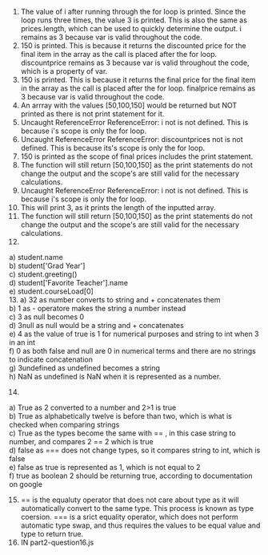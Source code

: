 1. The value of i after running through the for loop is printed. Since the loop runs three times, the value 3 is printed. This is also the same as prices.length, which can be used to quickly determine the output. i remains as 3 because var is valid throughout the code.
2. 150 is printed. This is because it returns the discounted price for the final item in the array as the call is placed after the for loop. discountprice remains as 3 because var is valid throughout the code, which is a property of var.
3. 150 is printed. This is because it returns the final price for the final item in the array as the call is placed after the for loop. finalprice remains as 3 because var is valid throughout the code.
4. An arrray with the values [50,100,150] would be returned but NOT printed as there is not print statement for it.
5. Uncaught ReferenceError ReferenceError: i not is not defined. This is because i's scope is only the for loop.
6. Uncaught ReferenceError ReferenceError: discountprices not is not defined. This is because its's scope is only the for loop.
7. 150 is printed as the scope of final prices includes the print statement.
8. The function will still return [50,100,150] as the print statements do not change the output and the scope's are still valid for the necessary calculations.
9. Uncaught ReferenceError ReferenceError: i not is not defined. This is because i's scope is only the for loop.
10. This will print 3, as it prints the length of the inputted array.
11. The function will still return [50,100,150] as the print statements do not change the output and the scope's are still valid for the necessary calculations.
12.
   a) student.name <br/>
   b) student['Grad Year'] <br/>
   c) student.greeting() <br/>
   d) student['Favorite Teacher'].name <br/>
   e) student.courseLoad[0] <br/>
13. 
    a) 32 as number converts to string and + concatenates them <br/>
    b) 1 as - operatore makes the string a number instead <br/>
    c) 3 as null becomes 0 <br/>
    d) 3null as null would be a string and + concatenates <br/>
    e) 4 as the value of true is 1 for numerical purposes and string to int when 3 in an int <br/>
    f) 0 as both false and null are 0 in numerical terms and there are no strings to indicate concatenation <br/>
    g) 3undefined as undefined becomes a string <br/>
    h) NaN as undefined is NaN when it is represented as a number. <br/>

14.
  a) True as 2 converted to a number and 2>1 is true <br/>
  b) True as alphabetically twelve is before than two, which is what is checked when comparing strings <br/>
  c) True as the types become the same with == , in this case string to number, and compares 2 == 2 which is true <br/>
  d) false as === does not change types, so it compares string to int, which is false <br/>
  e) false as true is represented as 1, which is not equal to 2 <br/>
  f) true as boolean 2 should be returning true, according to documentation on google <br/>

15. == is the equaluty operator that does not care about type as it will automatically convert to the same type. This process is known as type coersion. === is a srict equality operator, which does not perform automatic type swap, and thus requires the values to be equal value and type to return true.
16. IN part2-question16.js
     
